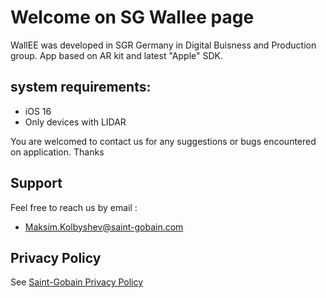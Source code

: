 # Welcome on SG Wallee page

WallEE was developed in SGR Germany in Digital Buisness and Production group. App based on AR kit and latest "Apple" SDK.

## system requirements:
- iOS 16 
- Only devices with LIDAR

You are welcomed to contact us for any suggestions or bugs encountered on application.
Thanks

## Support
Feel free to reach us by email :  
- Maksim.Kolbyshev@saint-gobain.com  


## Privacy Policy

See [Saint-Gobain Privacy Policy](https://www.saint-gobain.com/en/privacy-policy)

